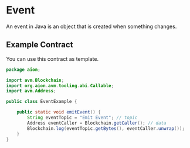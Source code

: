 # Event

An event in Java is an object that is created when something changes.

## Example Contract

You can use this contract as template.

```java
package aion;

import avm.Blockchain;
import org.aion.avm.tooling.abi.Callable;
import avm.Address;

public class EventExample {

    public static void emitEvent() {
        String eventTopic = "Emit Event"; // topic
        Address eventCaller = Blockchain.getCaller(); // data
        Blockchain.log(eventTopic.getBytes(), eventCaller.unwrap());
    }
}
```